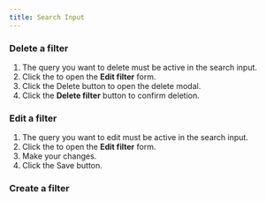 ```yaml
---
title: Search Input
---
```


### Delete a filter
1. The query you want to delete must be active in the search input.
2. Click the <GsfIcon icon="heart"/> to open the **Edit filter** form.
3. Click the <GsfButton theme="error" sm>Delete</GsfButton> button to open the delete modal.
4. Click the **Delete filter** button to confirm deletion.

### Edit a filter
1. The query you want to edit must be active in the search input.
2. Click the <GsfIcon icon="heart"/> to open the **Edit filter** form.
3. Make your changes.
4. Click the <GsfButton theme="success" sm>Save</GsfButton> button.

### Create a filter